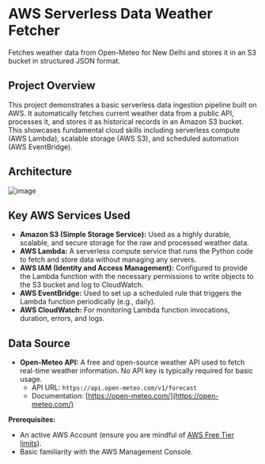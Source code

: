 # AWS Serverless Data Weather Fetcher
Fetches weather data from Open-Meteo for New Delhi and stores it in an S3 bucket in structured JSON format.


## Project Overview

This project demonstrates a basic serverless data ingestion pipeline built on AWS. It automatically fetches current weather data from a public API, processes it, and stores it as historical records in an Amazon S3 bucket. This showcases fundamental cloud skills including serverless compute (AWS Lambda), scalable storage (AWS S3), and scheduled automation (AWS EventBridge).

## Architecture

![image](https://github.com/user-attachments/assets/60750166-c3d2-4de1-b269-27691256752a)


## Key AWS Services Used

* **Amazon S3 (Simple Storage Service):** Used as a highly durable, scalable, and secure storage for the raw and processed weather data.
* **AWS Lambda:** A serverless compute service that runs the Python code to fetch and store data without managing any servers.
* **AWS IAM (Identity and Access Management):** Configured to provide the Lambda function with the necessary permissions to write objects to the S3 bucket and log to CloudWatch.
* **AWS EventBridge:** Used to set up a scheduled rule that triggers the Lambda function periodically (e.g., daily).
* **AWS CloudWatch:** For monitoring Lambda function invocations, duration, errors, and logs.

## Data Source

* **Open-Meteo API:** A free and open-source weather API used to fetch real-time weather information. No API key is typically required for basic usage.
    * API URL: `https://api.open-meteo.com/v1/forecast`
    * Documentation: [https://open-meteo.com/](https://open-meteo.com/)

**Prerequisites:**
* An active AWS Account (ensure you are mindful of [AWS Free Tier limits](https://aws.amazon.com/free/)).
* Basic familiarity with the AWS Management Console.

